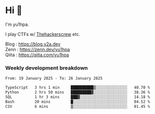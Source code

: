 # Hi 👋

I'm yu1hpa.

I play CTFs w/ [Thehackerscrew](https://www.thehackerscrew.team/) etc.

Blog : https://blog.y2a.dev  
Zenn : https://zenn.dev/yu1hpa  
Qiita : https://qiita.com/yu1hpa  

### Weekly development breakdown

<!--START_SECTION:waka-->

```txt
From: 19 January 2025 - To: 26 January 2025

TypeScript   3 hrs 1 min     ██████████▒░░░░░░░░░░░░░░   40.70 %
Python       2 hrs 50 mins   █████████▓░░░░░░░░░░░░░░░   38.36 %
SQL          1 hr 3 mins     ███▓░░░░░░░░░░░░░░░░░░░░░   14.18 %
Bash         20 mins         █░░░░░░░░░░░░░░░░░░░░░░░░   04.52 %
CSV          6 mins          ▒░░░░░░░░░░░░░░░░░░░░░░░░   01.45 %
```

<!--END_SECTION:waka-->

